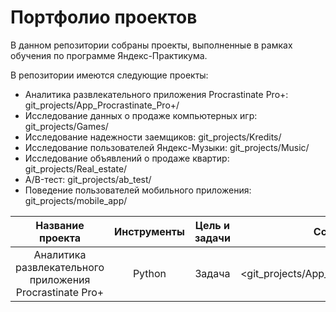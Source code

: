 # Портфолио проектов
В данном репозитории собраны проекты, выполненные в рамках обучения по программе Яндекс-Практикума.

В репозитории имеются следующие проекты:

- Аналитика развлекательного приложения Procrastinate Pro+: git_projects/App_Procrastinate_Pro+/
- Исследование данных о продаже компьютерных игр: git_projects/Games/
- Исследование надежности заемщиков: git_projects/Kredits/
- Исследование пользователей Яндекс-Музыки: git_projects/Music/
- Исследование объявлений о продаже квартир: git_projects/Real_estate/
- A/B-тест: git_projects/ab_test/
- Поведение пользователей мобильного приложения: git_projects/mobile_app/

|Название проекта|Инструменты|Цель и задачи|Ссылка|
|:--------------:|:---------:|:-----------:|:----:|
|Аналитика развлекательного приложения Procrastinate Pro+|Python|Задача|<git_projects/App_Procrastinate_Pro+>|
